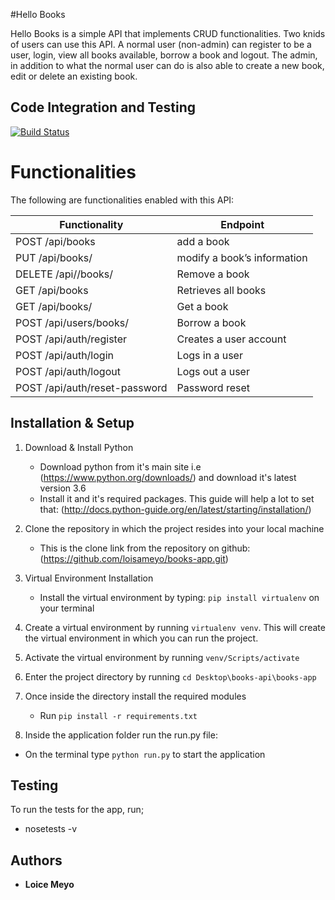 #Hello Books

Hello Books is a simple API that implements CRUD functionalities. Two knids of users can use this API. A normal user (non-admin) can register to be a user, login, view all books available, borrow a book and logout. The admin, in addition to what the normal user can do is also able to create a new book, edit or delete an existing book. 

## Code Integration and Testing

[![Build Status](https://travis-ci.org/loisameyo/books-app.svg?branch=development)](https://travis-ci.org/loisameyo/books-app)


# Functionalities

The following are functionalities enabled with this API:

Functionality                       |Endpoint
------------------------------------|------------------------------
|POST  /api/books                   | add a book                  |
|PUT /api/books/<bookId>            | modify a book’s information |
|DELETE /api//books/<bookId>        | Remove a book               |
|GET  /api/books                    | Retrieves all books         |
|GET  /api/books/<bookId>           | Get a book                  |
|POST  /api/users/books/<bookId>    | Borrow a book               |
|POST /api/auth/register            | Creates a user account      |
|POST /api/auth/login               | Logs in a user              |
|POST /api/auth/logout              | Logs out a user             |
|POST /api/auth/reset-password      | Password reset              |

## Installation & Setup

1. Download & Install Python
 	* Download python from it's main site i.e (https://www.python.org/downloads/) and download it's latest version 3.6
    * Install it and it's required packages. This guide will help a lot to set that: (http://docs.python-guide.org/en/latest/starting/installation/)

2. Clone the repository in which the project resides into your local machine
 	* This is the clone link from the repository on github: (https://github.com/loisameyo/books-app.git)

3. Virtual Environment Installation
 	* Install the virtual environment by typing: `pip install virtualenv` on your terminal
4. Create a virtual environment by running `virtualenv venv`. This will create the virtual environment in which you can run the project.
5. Activate the virtual environment by running `venv/Scripts/activate`
6. Enter the project directory by running `cd Desktop\books-api\books-app`
7. Once inside the directory install the required modules
 	* Run `pip install -r requirements.txt`
8. Inside the application folder run the run.py file:
 * On the terminal type `python run.py` to start the application

## Testing
To run the tests for the app, run;

* nosetests -v


## Authors

* **Loice Meyo**

